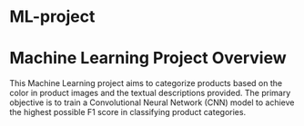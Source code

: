 # ML-project
# Machine Learning Project Overview

This Machine Learning project aims to categorize products based on the color in product images and the textual descriptions provided. The primary objective is to train a Convolutional Neural Network (CNN) model to achieve the highest possible F1 score in classifying product categories.

